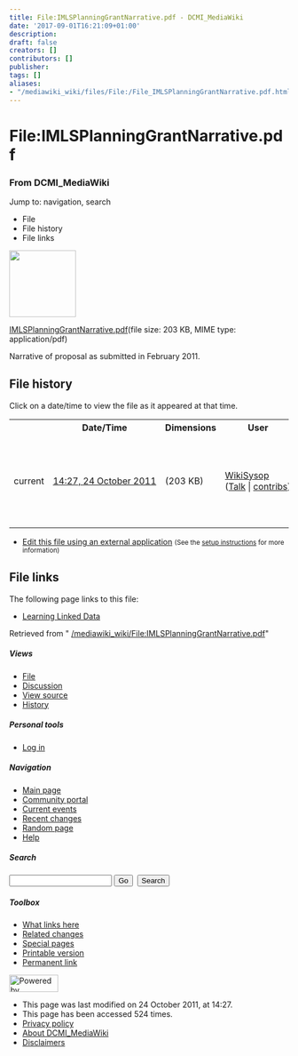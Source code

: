 ```yaml
---
title: File:IMLSPlanningGrantNarrative.pdf - DCMI_MediaWiki
date: '2017-09-01T16:21:09+01:00'
description: 
draft: false
creators: []
contributors: []
publisher: 
tags: []
aliases:
- "/mediawiki_wiki/files/File:/File_IMLSPlanningGrantNarrative.pdf.html"
---
```


<a id="top"></a>
# File:IMLSPlanningGrantNarrative.pdf

### From DCMI\_MediaWiki

Jump to: navigation, search
<!-- start content -->
- File
- File history
- File links

 [<img alt="" src="/skins/common/images/icons/fileicon-pdf.png" width="120" height="120">](/mediawiki_wiki/files/IMLSPlanningGrantNarrative.pdf)

[IMLSPlanningGrantNarrative.pdf](/mediawiki_wiki/files/IMLSPlanningGrantNarrative.pdf "IMLSPlanningGrantNarrative.pdf")‎(file size: 203 KB, MIME type: application/pdf)

Narrative of proposal as submitted in February 2011.

<!-- 
NewPP limit report
Preprocessor node count: 1/1000000
Post-expand include size: 0/2097152 bytes
Template argument size: 0/2097152 bytes
Expensive parser function count: 0/100
-->
## File history

Click on a date/time to view the file as it appeared at that time.

<table class="wikitable filehistory">
  <tr>
    <td></td>
    <th>Date/Time</th>
    <th>Dimensions</th>
    <th>User</th>
    <th>Comment</th>
  </tr>
  <tr>
    <td>current</td>
    <td class="filehistory-selected" style="white-space: nowrap;"><a href="/mediawiki_wiki/files/IMLSPlanningGrantNarrative.pdf">14:27, 24 October 2011</a></td>
    <td> <span style="white-space: nowrap;">(203 KB)</span>
    </td>
    <td>
      <a href="/index.php/User:WikiSysop" title="User:WikiSysop" class="mw-userlink">WikiSysop</a> <span style="white-space: nowrap;"> <span class="mw-usertoollinks">(<a href="/index.php?title=User_talk:WikiSysop&amp;action=edit&amp;redlink=1" class="new" title="User talk:WikiSysop (page does not exist)">Talk</a> | <a href="/index.php/Special:Contributions/WikiSysop" title="Special:Contributions/WikiSysop">contribs</a>)</span></span>
    </td>
    <td> <span class="comment">(Narrative of proposal as submitted in February 2011.)</span>
    </td>
  </tr>
</table>

  

- [Edit this file using an external application](/index.php?title=File:IMLSPlanningGrantNarrative.pdf&action=edit&externaledit=true&mode=file "File:IMLSPlanningGrantNarrative.pdf") <small>(See the <a href="http://www.mediawiki.org/wiki/Manual:External_editors" class="external text" rel="nofollow">setup instructions</a> for more information)</small>

## File links

The following page links to this file:

- [Learning Linked Data](/index.php/Learning_Linked_Data "Learning Linked Data")

Retrieved from " [/mediawiki_wiki/File:IMLSPlanningGrantNarrative.pdf](/mediawiki_wiki/files/File:/File:IMLSPlanningGrantNarrative.pdf.html)"

<!-- end content -->

##### Views

- [File](/mediawiki_wiki/files/File:/File:IMLSPlanningGrantNarrative.pdf.html "View the file page [c]")
- [Discussion](/index.php?title=File_talk:IMLSPlanningGrantNarrative.pdf&action=edit&redlink=1 "Discussion about the content page [t]")
- [View source](/index.php?title=File:IMLSPlanningGrantNarrative.pdf&action=edit "This page is protected.
You can view its source [e]")
- [History](/index.php?title=File:IMLSPlanningGrantNarrative.pdf&action=history "Past revisions of this page [h]")

##### Personal tools

- [Log in](/index.php?title=Special:UserLogin&returnto=File:IMLSPlanningGrantNarrative.pdf "You are encouraged to log in; however, it is not mandatory [o]")

<script type="text/javascript"> if (window.isMSIE55) fixalpha(); </script>

##### Navigation

- [Main page](/index.php/Main_Page "Visit the main page [z]")
- [Community portal](/index.php/DCMI_MediaWiki:Community_portal "About the project, what you can do, where to find things")
- [Current events](/index.php/DCMI_MediaWiki:Current_events "Find background information on current events")
- [Recent changes](/index.php/Special:RecentChanges "The list of recent changes in the wiki [r]")
- [Random page](/index.php/Special:Random "Load a random page [x]")
- [Help](/index.php/Help:Contents "The place to find out")

##### <label for="searchInput">Search</label>

<form action="/index.php" id="searchform">
				<input type="hidden" name="title" value="Special:Search">
				<input id="searchInput" title="Search DCMI_MediaWiki" accesskey="f" type="search" name="search">
				<input type="submit" name="go" class="searchButton" id="searchGoButton" value="Go" title="Go to a page with this exact name if exists"> 
				<input type="submit" name="fulltext" class="searchButton" id="mw-searchButton" value="Search" title="Search the pages for this text">
			</form>

##### Toolbox

- [What links here](/index.php/Special:WhatLinksHere/File:IMLSPlanningGrantNarrative.pdf "List of all wiki pages that link here [j]")
- [Related changes](/index.php/Special:RecentChangesLinked/File:IMLSPlanningGrantNarrative.pdf "Recent changes in pages linked from this page [k]")
- [Special pages](/index.php/Special:SpecialPages "List of all special pages [q]")
- [Printable version](/index.php?title=File:IMLSPlanningGrantNarrative.pdf&printable=yes "Printable version of this page [p]")
- [Permanent link](/index.php?title=File:IMLSPlanningGrantNarrative.pdf&oldid=1496 "Permanent link to this revision of the page")

<!-- end of the left (by default at least) column -->

 [<img src="/skins/common/images/poweredby_mediawiki_88x31.png" height="31" width="88" alt="Powered by MediaWiki">](http://www.mediawiki.org/)

- This page was last modified on 24 October 2011, at 14:27.
- This page has been accessed 524 times.
- [Privacy policy](/index.php/DCMI_MediaWiki:Privacy_policy "DCMI MediaWiki:Privacy policy")
- [About DCMI\_MediaWiki](/index.php/DCMI_MediaWiki:About "DCMI MediaWiki:About")
- [Disclaimers](/index.php/DCMI_MediaWiki:General_disclaimer "DCMI MediaWiki:General disclaimer")

<script>if (window.runOnloadHook) runOnloadHook();</script><!-- Served in 0.545 secs. -->
